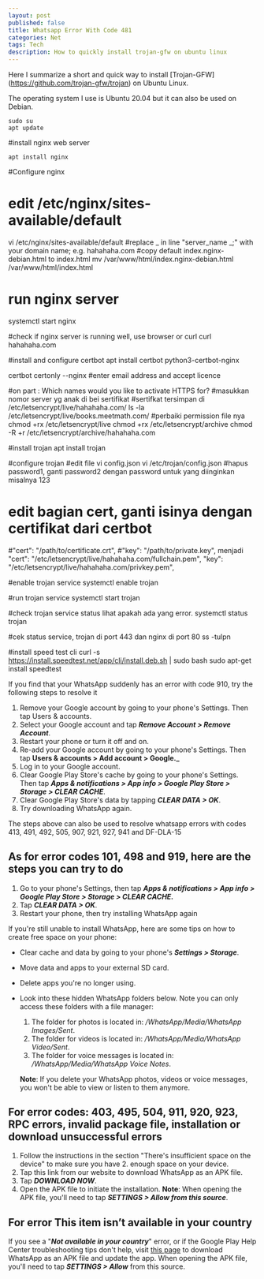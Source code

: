 ```yaml
---
layout: post
published: false
title: Whatsapp Error With Code 481
categories: Net
tags: Tech
description: How to quickly install trojan-gfw on ubuntu linux
---
```



Here I summarize a short and quick way to install [Trojan-GFW] (https://github.com/trojan-gfw/trojan) on Ubuntu Linux.

The operating system I use is Ubuntu 20.04 but it can also be used on Debian.


```language-css
sudo su
apt update
```

#install nginx web server
```language-css
apt install nginx
```

#Configure nginx
# edit /etc/nginx/sites-available/default
vi /etc/nginx/sites-available/default
#replace _ in line "server_name _;"  with your domain name; e.g. hahahaha.com
#copy default index.nginx-debian.html to index.html
mv /var/www/html/index.nginx-debian.html /var/www/html/index.html
# run nginx server
systemctl start nginx

#check if nginx server is running well, use browser or curl
curl hahahaha.com



#install and configure certbot
apt install certbot python3-certbot-nginx

certbot certonly --nginx
#enter email address and accept licence

#on part : Which names would you like to activate HTTPS for?
#masukkan nomor server yg anak di bei sertifikat
#sertifkat tersimpan di /etc/letsencrypt/live/hahahaha.com/
ls -la /etc/letsencrypt/live/books.meetmath.com/
#perbaiki permission file nya
chmod +rx /etc/letsencrypt/live
chmod +rx /etc/letsencrypt/archive
chmod -R +r /etc/letsencrypt/archive/hahahaha.com


#install trojan
apt install trojan

#configure trojan
#edit file vi config.json
vi /etc/trojan/config.json
#hapus password1, 
ganti password2 dengan password untuk yang diinginkan misalnya 123
# edit bagian cert, ganti isinya dengan certifikat dari certbot
#"cert": "/path/to/certificate.crt",
#"key": "/path/to/private.key",
menjadi
"cert": "/etc/letsencrypt/live/hahahaha.com/fullchain.pem",
"key": "/etc/letsencrypt/live/hahahaha.com/privkey.pem",

#enable trojan service
systemctl enable trojan

#run trojan service
systemctl start trojan

#check trojan service status lihat apakah ada yang error.
systemctl status trojan


#cek status service, trojan di port 443 dan nginx di port 80
ss -tulpn





#install speed test cli
curl -s https://install.speedtest.net/app/cli/install.deb.sh | sudo bash
sudo apt-get install speedtest



If you find that your WhatsApp suddenly has an error with code 910, try the following steps to resolve it

1. Remove your Google account by going to your phone's Settings. Then tap Users & accounts.
2. Select your Google account and tap **_Remove Account > Remove Account_**.
3. Restart your phone or turn it off and on.
4. Re-add your Google account by going to your phone's Settings. Then tap **Users & accounts > Add account > Google._**
5. Log in to your Google account.
6. Clear Google Play Store's cache by going to your phone's Settings. Then tap **_Apps & notifications > App info > Google Play Store > Storage > CLEAR CACHE_**.
7. Clear Google Play Store's data by tapping **_CLEAR DATA > OK_**.
8. Try downloading WhatsApp again.

The steps above can also be used to resolve whatsapp errors with codes 413, 491, 492, 505, 907, 921, 927, 941 and DF-DLA-15


## As for error codes 101, 498 and 919, here are the steps you can try to do

1. Go to your phone's Settings, then tap **_Apps & notifications > App info > Google Play Store > Storage > CLEAR CACHE._**
2. Tap **_CLEAR DATA > OK_**.
3. Restart your phone, then try installing WhatsApp again

If you're still unable to install WhatsApp, here are some tips on how to create free space on your phone:
- Clear cache and data by going to your phone's **_Settings > Storage_**.
- Move data and apps to your external SD card.
- Delete apps you're no longer using.
- Look into these hidden WhatsApp folders below. Note you can only access these folders with a file manager:
  1. The folder for photos is located in: _/WhatsApp/Media/WhatsApp Images/Sent_.
  2. The folder for videos is located in: _/WhatsApp/Media/WhatsApp Video/Sent_.
  3. The folder for voice messages is located in: _/WhatsApp/Media/WhatsApp Voice Notes_.
  
  **Note**: If you delete your WhatsApp photos, videos or voice messages, you won't be able to view or listen to them anymore.
  
  
## For error codes: 403, 495, 504, 911, 920, 923, RPC errors, invalid package file, installation or download unsuccessful errors

1. Follow the instructions in the section "There's insufficient space on the device" to make sure you have 2. enough space on your device.
3. Tap this link from our website to download WhatsApp as an APK file.
4. Tap **_DOWNLOAD NOW_**.
5. Open the APK file to initiate the installation.
   **Note**: When opening the APK file, you'll need to tap **_SETTINGS > Allow from this source_**.
   
   
## For error This item isn’t available in your country
If you see a "**_Not available in your country_**" error, or if the Google Play Help Center troubleshooting tips don't help, visit [this page](https://www.whatsapp.com/android "Download Whatsapp APK") to download WhatsApp as an APK file and update the app. When opening the APK file, you'll need to tap **_SETTINGS > Allow_** from this source.
